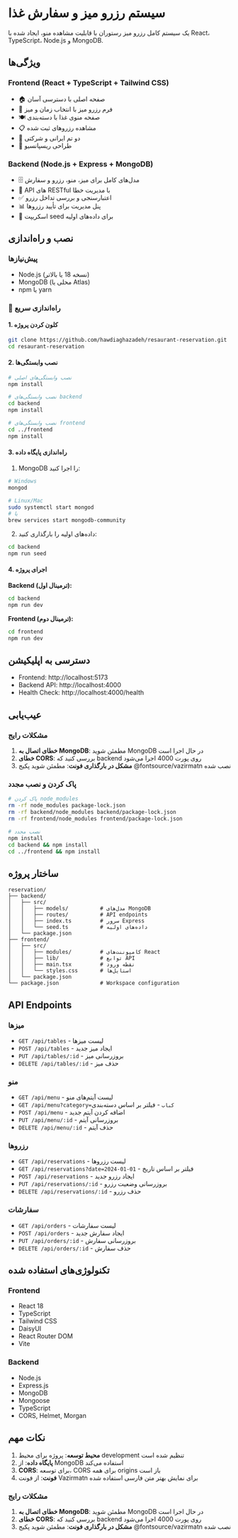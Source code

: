 # سیستم رزرو میز و سفارش غذا

یک سیستم کامل رزرو میز رستوران با قابلیت مشاهده منو، ایجاد شده با React، TypeScript، Node.js و MongoDB.

## ویژگی‌ها

### Frontend (React + TypeScript + Tailwind CSS)
- 🏠 صفحه اصلی با دسترسی آسان
- 📅 فرم رزرو میز با انتخاب زمان و میز
- 🍽️ صفحه منوی غذا با دسته‌بندی
- 📋 مشاهده رزروهای ثبت شده
- 🎨 دو تم ایرانی و شرکتی
- 📱 طراحی ریسپانسیو

### Backend (Node.js + Express + MongoDB)
- 🗄️ مدل‌های کامل برای میز، منو، رزرو و سفارش
- 🔌 API های RESTful با مدیریت خطا
- ✅ اعتبارسنجی و بررسی تداخل رزرو
- 📊 پنل مدیریت برای تأیید رزروها
- 🌱 اسکریپت seed برای داده‌های اولیه

## نصب و راه‌اندازی

### پیش‌نیازها
- Node.js (نسخه 18 یا بالاتر)
- MongoDB (محلی یا Atlas)
- npm یا yarn

### 🚀 راه‌اندازی سریع

#### 1. کلون کردن پروژه
```bash
git clone https://github.com/hawdiaghazadeh/resaurant-reservation.git
cd resaurant-reservation
```

#### 2. نصب وابستگی‌ها
```bash
# نصب وابستگی‌های اصلی
npm install

# نصب وابستگی‌های backend
cd backend
npm install

# نصب وابستگی‌های frontend
cd ../frontend
npm install
```

#### 3. راه‌اندازی پایگاه داده

1. MongoDB را اجرا کنید:
```bash
# Windows
mongod

# Linux/Mac
sudo systemctl start mongod
# یا
brew services start mongodb-community
```

2. داده‌های اولیه را بارگذاری کنید:
```bash
cd backend
npm run seed
```

#### 4. اجرای پروژه

**Backend (ترمینال اول):**
```bash
cd backend
npm run dev
```

**Frontend (ترمینال دوم):**
```bash
cd frontend
npm run dev
```

## دسترسی به اپلیکیشن

- Frontend: http://localhost:5173
- Backend API: http://localhost:4000
- Health Check: http://localhost:4000/health

## عیب‌یابی

### مشکلات رایج

1. **خطای اتصال به MongoDB**: مطمئن شوید MongoDB در حال اجرا است
2. **خطای CORS**: بررسی کنید که backend روی پورت 4000 اجرا می‌شود
3. **مشکل در بارگذاری فونت**: مطمئن شوید پکیج @fontsource/vazirmatn نصب شده

### پاک کردن و نصب مجدد
```bash
# پاک کردن node_modules
rm -rf node_modules package-lock.json
rm -rf backend/node_modules backend/package-lock.json
rm -rf frontend/node_modules frontend/package-lock.json

# نصب مجدد
npm install
cd backend && npm install
cd ../frontend && npm install
```


## ساختار پروژه

```
reservation/
├── backend/
│   ├── src/
│   │   ├── models/          # مدل‌های MongoDB
│   │   ├── routes/          # API endpoints
│   │   ├── index.ts         # سرور Express
│   │   └── seed.ts          # داده‌های اولیه
│   └── package.json
├── frontend/
│   ├── src/
│   │   ├── modules/         # کامپوننت‌های React
│   │   ├── lib/             # توابع API
│   │   ├── main.tsx         # نقطه ورود
│   │   └── styles.css       # استایل‌ها
│   └── package.json
└── package.json             # Workspace configuration
```

## API Endpoints

### میزها
- `GET /api/tables` - لیست میزها
- `POST /api/tables` - ایجاد میز جدید
- `PUT /api/tables/:id` - بروزرسانی میز
- `DELETE /api/tables/:id` - حذف میز

### منو
- `GET /api/menu` - لیست آیتم‌های منو
- `GET /api/menu?category=کباب` - فیلتر بر اساس دسته‌بندی
- `POST /api/menu` - اضافه کردن آیتم جدید
- `PUT /api/menu/:id` - بروزرسانی آیتم
- `DELETE /api/menu/:id` - حذف آیتم

### رزروها
- `GET /api/reservations` - لیست رزروها
- `GET /api/reservations?date=2024-01-01` - فیلتر بر اساس تاریخ
- `POST /api/reservations` - ایجاد رزرو جدید
- `PUT /api/reservations/:id` - بروزرسانی وضعیت رزرو
- `DELETE /api/reservations/:id` - حذف رزرو

### سفارشات
- `GET /api/orders` - لیست سفارشات
- `POST /api/orders` - ایجاد سفارش جدید
- `PUT /api/orders/:id` - بروزرسانی سفارش
- `DELETE /api/orders/:id` - حذف سفارش

## تکنولوژی‌های استفاده شده

### Frontend
- React 18
- TypeScript
- Tailwind CSS
- DaisyUI
- React Router DOM
- Vite

### Backend
- Node.js
- Express.js
- MongoDB
- Mongoose
- TypeScript
- CORS, Helmet, Morgan

## نکات مهم

1. **محیط توسعه**: پروژه برای محیط development تنظیم شده است
2. **پایگاه داده**: از MongoDB استفاده می‌کند 
3. **CORS**: برای توسعه، CORS برای همه origins باز است
4. **فونت**: از فونت Vazirmatn برای نمایش بهتر متن فارسی استفاده شده

### مشکلات رایج

1. **خطای اتصال به MongoDB**: مطمئن شوید MongoDB در حال اجرا است
2. **خطای CORS**: بررسی کنید که backend روی پورت 4000 اجرا می‌شود
3. **مشکل در بارگذاری فونت**: مطمئن شوید پکیج @fontsource/vazirmatn نصب شده
